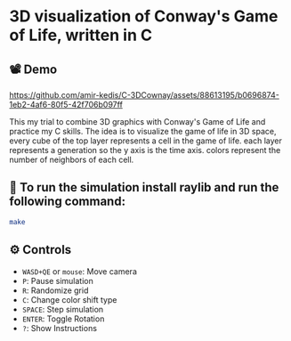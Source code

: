 # 3D visualization of Conway's Game of Life, written in C

## 📽 Demo

https://github.com/amir-kedis/C-3DCownay/assets/88613195/b0696874-1eb2-4af6-80f5-42f706b097ff

This my trial to combine 3D graphics with Conway's Game of Life and practice my C skills.
The idea is to visualize the game of life in 3D space, every cube of the top layer represents a cell in the game of life.
each layer represents a generation so the y axis is the time axis. colors represent the number of neighbors of each cell.

## 🚀 To run the simulation install raylib and run the following command:

```bash
make
```

## ⚙️ Controls

- `WASD+QE` or `mouse`: Move camera
- `P`: Pause simulation
- `R`: Randomize grid
- `C`: Change color shift type
- `SPACE`: Step simulation
- `ENTER`: Toggle Rotation
- `?`: Show Instructions
